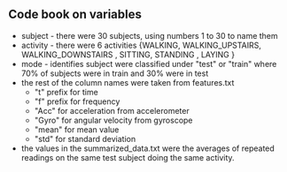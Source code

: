 ## Code book on variables

* subject 	- there were 30 subjects, using numbers 1 to 30 to name them
* activity 	- there were 6 activities {WALKING,
 WALKING_UPSTAIRS,
 WALKING_DOWNSTAIRS
, SITTING,
 STANDING
, LAYING
}
* mode		- identifies subject were classified under "test" or "train" where 70% of subjects were in train and 30% were in test
* the rest of the column names were taken from features.txt
	* "t" prefix for time
	* "f" prefix for frequency
	* "Acc" for acceleration from accelerometer
	* "Gyro" for angular velocity from gyroscope
	* "mean" for mean value
	* "std" for standard deviation
* the values in the summarized_data.txt were the averages of repeated readings on the same test subject doing the same activity.

